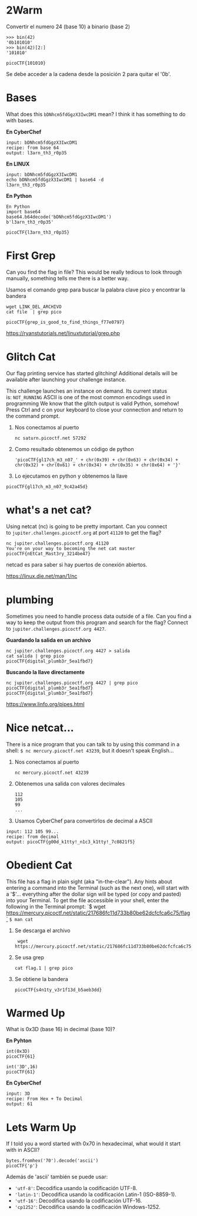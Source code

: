 # 2Warm

Convertir el numero 24 (base 10) a binario (base 2)

```
>>> bin(42)
'0b101010'
>>> bin(42)[2:]
'101010'

picoCTF{101010}
```

Se debe acceder a la cadena desde la posición 2 para quitar el '0b'.


# Bases

What does this `bDNhcm5fdGgzX3IwcDM1` mean? I think it has something to do with bases.

**En CyberChef**
```
input: bDNhcm5fdGgzX3IwcDM1
recipe: from base 64
output: l3arn_th3_r0p35
```

**En LINUX**
```
input: bDNhcm5fdGgzX3IwcDM1
echo bDNhcm5fdGgzX3IwcDM1 | base64 -d
l3arn_th3_r0p35
```

**En Python**
```
En Python
import base64
base64.b64decode('bDNhcm5fdGgzX3IwcDM1')
b'l3arn_th3_r0p35'
```

```
picoCTF{l3arn_th3_r0p35}
```


# First Grep

Can you find the flag in file? This would be really tedious to look through manually, something tells me there is a better way.

Usamos el comando grep para buscar la palabra clave pico y encontrar la bandera
```
wget LINK_DEL_ARCHIVO
cat file  | grep pico

picoCTF{grep_is_good_to_find_things_f77e0797}
```

https://ryanstutorials.net/linuxtutorial/grep.php

# Glitch Cat

Our flag printing service has started glitching!
Additional details will be available after launching your challenge instance.

This challenge launches an instance on demand.  Its current status is: `NOT_RUNNING`
ASCII is one of the most common encodings used in programming
We know that the glitch output is valid Python, somehow!
Press Ctrl and c on your keyboard to close your connection and return to the command prompt.

1. Nos conectamos al puerto
	```
	nc saturn.picoctf.net 57292
	```

2. Como resultado obtenemos un código de python
	```
	'picoCTF{gl17ch_m3_n07_' + chr(0x39) + chr(0x63) + chr(0x34) + chr(0x32) + chr(0x61) + chr(0x34) + chr(0x35) + chr(0x64) + '}'
	```

3. Lo ejecutamos en python y obtenemos la llave
```
picoCTF{gl17ch_m3_n07_9c42a45d}
```

# what's a net cat?

Using netcat (nc) is going to be pretty important. Can you connect to `jupiter.challenges.picoctf.org` at port `41120` to get the flag?

```
nc jupiter.challenges.picoctf.org 41120
You're on your way to becoming the net cat master
picoCTF{nEtCat_Mast3ry_3214be47}
```

netcad es para saber si hay puertos de conexión abiertos.

https://linux.die.net/man/1/nc

# plumbing

Sometimes you need to handle process data outside of a file. Can you find a way to keep the output from this program and search for the flag? Connect to `jupiter.challenges.picoctf.org 4427`.

**Guardando la salida en un archivo**
```
nc jupiter.challenges.picoctf.org 4427 > salida
cat salida | grep pico
picoCTF{digital_plumb3r_5ea1fbd7}
```

**Buscando la llave directamente**
```
nc jupiter.challenges.picoctf.org 4427 | grep pico
picoCTF{digital_plumb3r_5ea1fbd7}
picoCTF{digital_plumb3r_5ea1fbd7}
```

https://www.linfo.org/pipes.html

# Nice netcat...

There is a nice program that you can talk to by using this command in a shell: `$ nc mercury.picoctf.net 43239`, but it doesn't speak English...

1. Nos conectamos al puerto
	```
	nc mercury.picoctf.net 43239
	```

2. Obtenemos una salida con valores decimales
	```
	112 
	105 
	99 
	...
	```

3. Usamos CyberChef para convertirlos de decimal a ASCII
```
input: 112 105 99...
recipe: from decimal
output: picoCTF{g00d_k1tty!_n1c3_k1tty!_7c0821f5}
```
# Obedient Cat

This file has a flag in plain sight (aka "in-the-clear").
Any hints about entering a command into the Terminal (such as the next one), will start with a '$'... everything after the dollar sign will be typed (or copy and pasted) into your Terminal.
To get the file accessible in your shell, enter the following in the Terminal prompt: `$ wget https://mercury.picoctf.net/static/217686fc11d733b80be62dcfcfca6c75/flag`
``$ man cat``

1. Se descarga el archivo
	```
	 wget https://mercury.picoctf.net/static/217686fc11d733b80be62dcfcfca6c75/flag
	```

2. Se usa grep
	```
	cat flag.1 | grep pico
	```

3. Se obtiene la bandera
	```
	picoCTF{s4n1ty_v3r1f13d_b5aeb3dd}
	```


# Warmed Up

What is 0x3D (base 16) in decimal (base 10)?

**En Pyhton**
```
int(0x3D)
picoCTF{61}

int('3D',16)
picoCTF{61}
```

**En CyberChef**
```
input: 3D
recipe: From Hex + To Decimal
output: 61
```


# Lets Warm Up

If I told you a word started with 0x70 in hexadecimal, what would it start with in ASCII?

```
bytes.fromhex('70').decode('ascii')
picoCTF{'p'}
```

Además de 'ascii' también se puede usar:
- `'utf-8'`: Decodifica usando la codificación UTF-8.
- `'latin-1'`: Decodifica usando la codificación Latin-1 (ISO-8859-1).
- `'utf-16'`: Decodifica usando la codificación UTF-16.
- `'cp1252'`: Decodifica usando la codificación Windows-1252.

